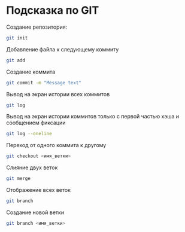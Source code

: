 # Подсказка по GIT

Создание репозитория:
```sh
git init
```

Добавление файла к следующему коммиту
```sh
git add
```

Создание коммита
```sh
git commit -m "Message text"
```

Вывод на экран истории всех коммитов
```sh
git log
```

Вывод на экран истории коммитов только с первой частью хэша и сообщением фиксации
```sh
git log --oneline
```

Переход от одного коммита к другому
```sh
git checkout <имя_ветки>
```

Слияние двух веток
```sh
git merge
```

Отображение всех веток
```sh
git branch
```

Создание новой ветки
```sh
git branch <имя_ветки>
```
